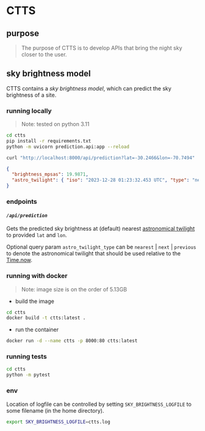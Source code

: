 # CTTS

## purpose

> The purpose of CTTS is to develop APIs that bring the night sky closer to the user.

## sky brightness model

CTTS contains a _sky brightness model_, which can predict the sky brightness of a site.

### running locally

> Note: tested on python 3.11

```sh
cd ctts
pip install -r requirements.txt
python -m uvicorn prediction.api:app --reload
```

```sh
curl "http://localhost:8000/api/prediction?lat=-30.2466&lon=-70.7494"
```

```json
{
  "brightness_mpsas": 19.9871,
  "astro_twilight": { "iso": "2023-12-28 01:23:32.453 UTC", "type": "nearest" }
}
```

### endpoints

#### _`/api/prediction`_

Gets the predicted sky brightness at (default) nearest [astronomical twilight](https://www.weather.gov/lmk/twilight-types#:~:text=Astronomical%20Twilight%3A,urban%20or%20suburban%20light%20pollution.) to provided `lat` and `lon`.

Optional query param `astro_twilight_type` can be `nearest` | `next` | `previous` to denote the astronomical twilight that should be used relative to the [Time.now](https://docs.astropy.org/en/stable/api/astropy.time.Time.html#astropy.time.Time.now).

### running with docker

> Note: image size is on the order of 5.13GB

- build the image

```sh
cd ctts
docker build -t ctts:latest .
```

- run the container

```sh
docker run -d --name ctts -p 8000:80 ctts:latest
```

### running tests

```sh
cd ctts
python -m pytest
```

### env

Location of logfile can be controlled by setting `SKY_BRIGHTNESS_LOGFILE` to
some filename (in the home directory).

```sh
export SKY_BRIGHTNESS_LOGFILE=ctts.log
```
